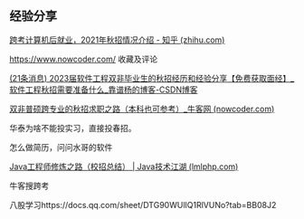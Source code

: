 ## 经验分享

[跨考计算机后就业，2021年秋招情况介绍 - 知乎 (zhihu.com)](https://zhuanlan.zhihu.com/p/357321585)



https://www.nowcoder.com/ 收藏及评论



[(21条消息) 2023届软件工程双非毕业生的秋招经历和经验分享【免费获取面经】_软件工程秋招需要准备什么_靠谱杨的博客-CSDN博客](https://blog.csdn.net/weixin_45556024/article/details/127263577)



[双非普硕跨专业的秋招求职之路（本科也可参考）_牛客网 (nowcoder.com)](https://www.nowcoder.com/discuss/353155637502746624)

华泰为啥不能投实习，直接投春招。



怎么做简历，问问水哥的软件

[Java工程师修炼之路（校招总结） | Java技术江湖 (lmlphp.com)](https://www.lmlphp.com/user/8250/article/item/380946/)



牛客搜跨考

八股学习https://docs.qq.com/sheet/DTG90WUlIQ1RlVUNo?tab=BB08J2
